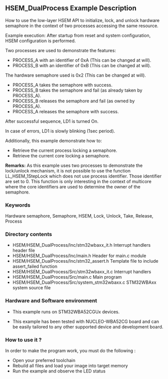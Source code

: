 ## <b>HSEM_DualProcess Example Description</b>

How to use the low-layer HSEM API to initialize, lock, and unlock hardware 
semaphore in the context of two processes accessing the same resource.

Example execution:
After startup from reset and system configuration, HSEM configuration is performed.

Two processes are used to demonstrate the features:

 - PROCESS_A with an identifier of 0xA (This can be changed at will).
 - PROCESS_B with an identifier of 0xB (This can be changed at will).

The hardware semaphore used is 0x2 (This can be changed at will).

 - PROCESS_A takes the semaphore with success.
 - PROCESS_B takes the semaphore and fail (as already taken by PROCESS_A).
 - PROCESS_B releases the semaphore and fail (as owned by PROCESS_A).
 - PROCESS_A releases the semaphore with success.

After successful sequence, LD1 is turned On.
 
In case of errors, LD1 is slowly blinking (1sec period).

Additionally, this example demonstrate how to:

 - Retrieve the current process locking a semaphore.
 - Retrieve the current core locking a semaphore.

**Remarks:**
  As this example uses two processes to demonstrate the lock/unlock mechanism, it is not
  possible to use the function LL_HSEM_1StepLock which does not use process identifier. Those
  identifier are set to 0. This function is only interesting in the context of multicore where
  the core identifiers are used to determine the owner of the semaphore.

### <b>Keywords</b>

Hardware semaphore, Semaphore, HSEM, Lock, Unlock, Take, Release, Process

### <b>Directory contents</b> 

  - HSEM/HSEM_DualProcess/Inc/stm32wbaxx_it.h         Interrupt handlers header file
  - HSEM/HSEM_DualProcess/Inc/main.h                  Header for main.c module
  - HSEM/HSEM_DualProcess/Inc/stm32_assert.h          Template file to include assert_failed function
  - HSEM/HSEM_DualProcess/Src/stm32wbaxx_it.c         Interrupt handlers
  - HSEM/HSEM_DualProcess/Src/main.c                  Main program
  - HSEM/HSEM_DualProcess/Src/system_stm32wbaxx.c     STM32WBAxx system source file

### <b>Hardware and Software environment</b>

  - This example runs on STM32WBA52CGUx devices.

  - This example has been tested with NUCLEO-WBA52CG board and can be
    easily tailored to any other supported device and development board.

### <b>How to use it ?</b>

In order to make the program work, you must do the following :

 - Open your preferred toolchain
 - Rebuild all files and load your image into target memory
 - Run the example and observe the LED status

